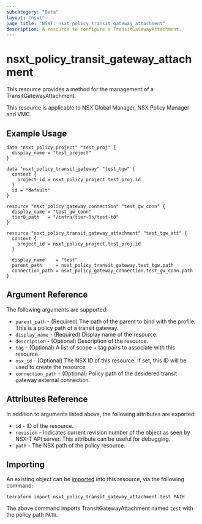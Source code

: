 ```yaml
---
subcategory: "Beta"
layout: "nsxt"
page_title: "NSXT: nsxt_policy_transit_gateway_attachment"
description: A resource to configure a TransitGatewayAttachment.
---
```


# nsxt_policy_transit_gateway_attachment

This resource provides a method for the management of a TransitGatewayAttachment.

This resource is applicable to NSX Global Manager, NSX Policy Manager and VMC.

## Example Usage

```hcl
data "nsxt_policy_project" "test_proj" {
  display_name = "test_project"
}

data "nsxt_policy_transit_gateway" "test_tgw" {
  context {
    project_id = nsxt_policy_project.test_proj.id
  }
  id = "default"
}

resource "nsxt_policy_gateway_connection" "test_gw_conn" {
  display_name = "test_gw_conn"
  tier0_path   = "/infra/tier-0s/test-t0"
}

resource "nsxt_policy_transit_gateway_attachment" "test_tgw_att" {
  context {
    project_id = nsxt_policy_project.test_proj.id
  }

  display_name    = "test"
  parent_path     = nsxt_policy_transit_gateway.test_tgw.path
  connection_path = nsxt_policy_gateway_connection.test_gw_conn.path
}
```

## Argument Reference

The following arguments are supported:

* `parent_path` - (Required) The path of the parent to bind with the profile. This is a policy path of a transit gateway.
* `display_name` - (Required) Display name of the resource.
* `description` - (Optional) Description of the resource.
* `tag` - (Optional) A list of scope + tag pairs to associate with this resource.
* `nsx_id` - (Optional) The NSX ID of this resource. If set, this ID will be used to create the resource.
* `connection_path` - (Optional) Policy path of the desidered transit gateway external connection.

## Attributes Reference

In addition to arguments listed above, the following attributes are exported:

* `id` - ID of the resource.
* `revision` - Indicates current revision number of the object as seen by NSX-T API server. This attribute can be useful for debugging.
* `path` - The NSX path of the policy resource.

## Importing

An existing object can be [imported][docs-import] into this resource, via the following command:

[docs-import]: https://www.terraform.io/cli/import

```
terraform import nsxt_policy_transit_gateway_attachment.test PATH
```

The above command imports TransitGatewayAttachment named `test` with the policy path `PATH`.
